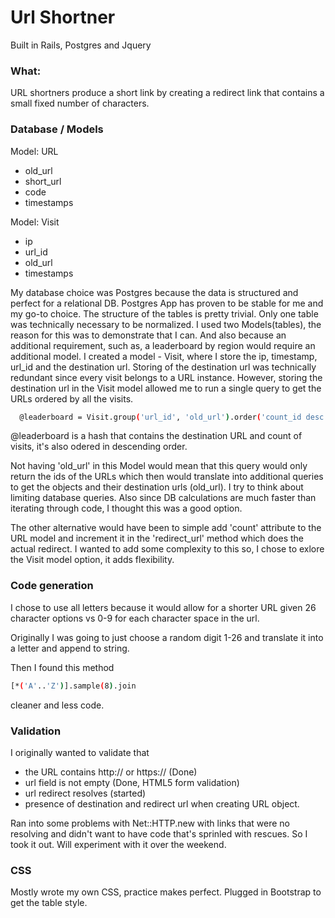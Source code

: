 # Url Shortner

Built in Rails, Postgres and Jquery

### What:
URL shortners produce a short link by creating a redirect link that contains a small fixed number of characters.
    
### Database / Models
Model: URL 
 - old_url
 - short_url
 - code
 - timestamps
 
Model: Visit
 - ip
 - url_id
 - old_url
 - timestamps


My database choice was Postgres because the data is structured and perfect for a relational DB. Postgres App has proven to be stable for me and my go-to choice. The structure of the tables is pretty trivial. Only one table was technically necessary to be normalized.  I used two Models(tables), the reason for this was to demonstrate that I can. And also because an additional requirement, such as, a leaderboard by region would require an additional model. I created a model - Visit, where I store the ip, timestamp, url_id and the destination url. Storing of the destination url was technically redundant since every visit belongs to a URL instance. However, storing the destination url in the Visit model allowed me to run a single query to get the URLs ordered by all the visits.
 ```sh   
   @leaderboard = Visit.group('url_id', 'old_url').order('count_id desc').count('id')
  ```
@leaderboard is a hash that contains the destination URL and count of visits, it's also odered in descending order. 

Not having 'old_url' in this Model would mean that this query would only return the ids of the URLs which then would translate into additional queries to get the objects and their destination urls (old_url). I try to think about limiting database queries. Also since DB calculations are much faster than iterating through code, I thought this was a good option.

The other alternative would have been to simple add 'count' attribute to the URL model and increment it in the 'redirect_url' method which does the actual redirect. I wanted to add some complexity to this so, I chose to exlore the Visit model option, it adds flexibility.

### Code generation 
I chose to use all letters because it would allow for a shorter URL given 26 character options vs 0-9 for each character space in the url.

Originally I was going to just choose a random digit 1-26 and translate it into a letter and append to string. 

Then I found this method 
```sh
[*('A'..'Z')].sample(8).join
```
cleaner and less code.

### Validation
I originally wanted to validate that 
- the URL contains http:// or https:// (Done)
- url field is not empty (Done, HTML5 form validation)
- url redirect resolves (started)
- presence of destination and redirect url when creating URL object.

Ran into some problems with 
Net::HTTP.new with links that were no resolving and didn't want to have code that's sprinled with rescues. So I took it out. Will experiment with it over the weekend.

### CSS
Mostly wrote my own CSS, practice makes perfect. 
Plugged in Bootstrap to get the table style. 
